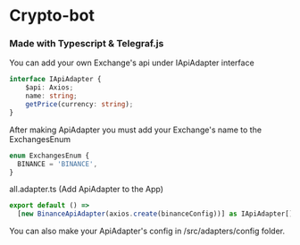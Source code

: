 # Crypto-bot
### Made with Typescript & Telegraf.js
You can add your own Exchange's api under IApiAdapter interface
```typescript
interface IApiAdapter {
    $api: Axios;
    name: string;
    getPrice(currency: string);
}
```
After making ApiAdapter you  must  add your Exchange's name to the ExchangesEnum
```typescript
enum ExchangesEnum {
  BINANCE = 'BINANCE',
}
```
 all.adapter.ts (Add ApiAdapter to the App)
```typescript
export default () =>
  [new BinanceApiAdapter(axios.create(binanceConfig))] as IApiAdapter[];
```
You can also  make your ApiAdapter's config in /src/adapters/config folder.
